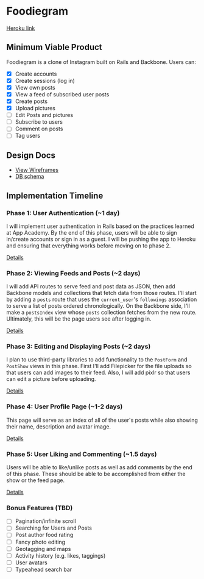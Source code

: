# Foodiegram

[Heroku link][heroku]

[heroku]: http://foodiegram.herokuapp.com/

## Minimum Viable Product
Foodiegram is a clone of Instagram built on Rails and Backbone. Users can:

<!-- This is a Markdown checklist. Use it to keep track of your progress! -->

- [x] Create accounts
- [x] Create sessions (log in)
- [x] View own posts
- [x] View a feed of subscribed user posts
- [x] Create posts
- [x] Upload pictures
- [ ] Edit Posts and pictures
- [ ] Subscribe to users
- [ ] Comment on posts
- [ ] Tag users

## Design Docs
* [View Wireframes][views]
* [DB schema][schema]

[views]: ./docs/views.md
[schema]: ./docs/schema.md

## Implementation Timeline

### Phase 1: User Authentication (~1 day)
I will implement user authentication in Rails based on the practices learned at App Academy. By the end of this phase, users will be able to sign in/create accounts or sign in as a guest. I will be pushing the app to Heroku and ensuring that everything works before moving on
to phase 2.

[Details][phase-one]

### Phase 2: Viewing Feeds and Posts (~2 days)
I will add API routes to serve feed and post data as JSON, then add Backbone models and collections that fetch data from those routes. I'll start by adding a `posts` route that uses the `current_user`'s `followings` association to serve a list of posts ordered chronologically. On the Backbone side, I'll make a `postsIndex` view whose `posts` collection fetches from the new route. Ultimately, this will be the page users see after logging in.


[Details][phase-two]

### Phase 3: Editing and Displaying Posts (~2 days)
I plan to use third-party libraries to add functionality to the `PostForm` and
`PostShow` views in this phase. First I'll add Filepicker for the file uploads so that users can add images to their feed. Also, I will add pixlr so that users can edit a picture before uploading.

[Details][phase-three]

### Phase 4: User Profile Page (~1-2 days)
This page will serve as an index of all of the user's posts while also showing their name, description and avatar image.

[Details][phase-four]

### Phase 5: User Liking and Commenting (~1.5 days)
Users will be able to like/unlike posts as well as add comments by the end of this phase. These should be able to be accomplished from either the show or the feed page.

[Details][phase-five]

### Bonus Features (TBD)
- [ ] Pagination/infinite scroll
- [ ] Searching for Users and Posts
- [ ] Post author food rating
- [ ] Fancy photo editing
- [ ] Geotagging and maps
- [ ] Activity history (e.g. likes, taggings)
- [ ] User avatars
- [ ] Typeahead search bar

[phase-one]: ./docs/phases/phase1.md
[phase-two]: ./docs/phases/phase2.md
[phase-three]: ./docs/phases/phase3.md
[phase-four]: ./docs/phases/phase4.md
[phase-five]: ./docs/phases/phase5.md
[phase-six]: ./docs/phases/phase6.md
